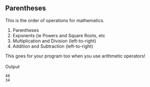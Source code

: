 ## Parentheses
This is the order of operations for mathematics.<br/>
1. Parentheses
2. Exponents (ie Powers and Square Roots, etc
3. Multiplication and Division (left-to-right)
4. Addition and Subtraction (left-to-right)

This goes for your program too when you use arithmetic operators!
<br/>
<br/>
Output

```
48
34
```
